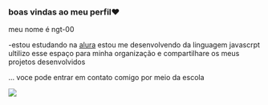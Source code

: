 ### boas vindas ao meu perfil❤️

meu nome é ngt-00

 -estou estudando na [alura](https://www.alura.com.br)
 estou me desenvolvendo da linguagem javascrpt 
 ultilizo esse espaço para minha organização e compartilhare os meus projetos desenvolvidos

 ... voce pode entrar em contato comigo por meio da escola





![](https://media.tenor.com/i7llTDaTPtUAAAAC/naruto.gif)
